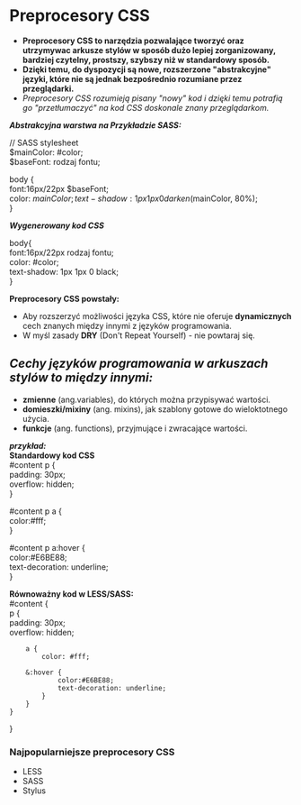 # Preprocesory CSS # 
* **Preprocesory CSS to narzędzia pozwalające tworzyć oraz utrzymywac arkusze stylów w sposób dużo lepiej zorganizowany, bardziej czytelny, prostszy, szybszy niż w standardowy sposób.**  
* **Dzięki temu, do dyspozycji są nowe, rozszerzone "abstrakcyjne" języki, które nie są jednak bezpośrednio rozumiane przez przeglądarki.**  
 *  _Preprocesory CSS rozumieją pisany "nowy" kod i dzięki temu potrafią go "przetłumaczyć" na kod CSS doskonale znany przeglądarkom._ 

 **_Abstrakcyjna warstwa na Przykładzie SASS:_**  

 // SASS stylesheet  
 $mainColor: #color;  
 $baseFont: rodzaj fontu;  

 body {  
     font:16px/22px $baseFont;  
     color: $mainColor;  
     text-shadow: 1px 1px 0 darken($mainColor, 80%);  
 }  

**_Wygenerowany kod CSS_**  

body{  
    font:16px/22px rodzaj fontu;  
    color: #color;  
    text-shadow: 1px 1px 0 black;  
}  

**Preprocesory CSS powstały:**  

* Aby rozszerzyć możliwości języka CSS, które nie oferuje **dynamicznych** cech znanych między innymi z języków programowania.  
* W myśl zasady **DRY** (Don't Repeat Yourself) - nie powtaraj się.  

## _Cechy języków programowania w arkuszach stylów to między innymi:_ ##  

* **zmienne** (ang.variables), do których można przypisywać wartości.  
* **domieszki/mixiny** (ang. mixins), jak szablony gotowe do wieloktotnego użycia.  
* **funkcje** (ang. functions), przyjmujące i zwracające wartości.  

**_przykład:_**  
**Standardowy kod CSS**  
#content p {  
    padding: 30px;   
    overflow: hidden;  
}  

#content p a {  
    color:#fff;  
}  

#content p a:hover {  
    color:#E6BE88;  
    text-decoration: underline;  
}

**Równoważny kod w LESS/SASS:**  
#content {  
    p {  
        padding: 30px;  
        overflow: hidden;  

        a {  
            color: #fff;  

        &:hover {
                color:#E6BE88;  
                text-decoration: underline;  
            }  
        }  
    }  
}  

### Najpopularniejsze preprocesory CSS ###
* LESS  
* SASS  
* Stylus  

